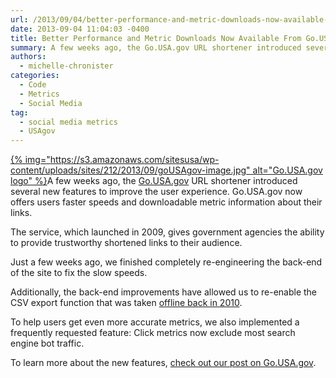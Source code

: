 ```yaml
---
url: /2013/09/04/better-performance-and-metric-downloads-now-available-from-go-usa-gov/
date: 2013-09-04 11:04:03 -0400
title: Better Performance and Metric Downloads Now Available From Go.USA.gov
summary: A few weeks ago, the Go.USA.gov URL shortener introduced several new features to improve the user experience. Go.USA.gov now offers users faster speeds and downloadable metric information about their links. The service, which launched in 2009, gives government agencies the ability to provide trustworthy shortened links to their audience. Just a
authors:
  - michelle-chronister
categories:
  - Code
  - Metrics
  - Social Media
tag:
  - social media metrics
  - USAgov
---
```


[{% img="https://s3.amazonaws.com/sitesusa/wp-content/uploads/sites/212/2013/09/goUSAgov-image.jpg" alt="Go.USA.gov logo" %}](https://s3.amazonaws.com/sitesusa/wp-content/uploads/sites/212/2013/09/goUSAgov-image.jpg)A few weeks ago, the [Go.USA.gov](https://go.usa.gov/) URL shortener introduced several new features to improve the user experience. Go.USA.gov now offers users faster speeds and downloadable metric information about their links.

The service, which launched in 2009, gives government agencies the ability to provide trustworthy shortened links to their audience.

Just a few weeks ago, we finished completely re-engineering the back-end of the site to fix the slow speeds.

Additionally, the back-end improvements have allowed us to re-enable the CSV export function that was taken [offline back in 2010](http://go.usa.gov/node/10?utm_medium=email&utm_source=govdelivery).

To help users get even more accurate metrics, we also implemented a frequently requested feature: Click metrics now exclude most search engine bot traffic.

To learn more about the new features, [check out our post on Go.USA.gov](http://go.usa.gov/node/71).